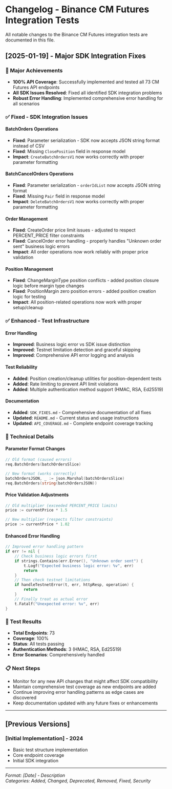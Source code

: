 # Changelog - Binance CM Futures Integration Tests

All notable changes to the Binance CM Futures integration tests are documented in this file.

## [2025-01-19] - Major SDK Integration Fixes

### 🎉 Major Achievements
- **100% API Coverage**: Successfully implemented and tested all 73 CM Futures API endpoints
- **All SDK Issues Resolved**: Fixed all identified SDK integration problems
- **Robust Error Handling**: Implemented comprehensive error handling for all scenarios

### ✅ Fixed - SDK Integration Issues

#### BatchOrders Operations
- **Fixed**: Parameter serialization - SDK now accepts JSON string format instead of CSV
- **Fixed**: Missing `ClosePosition` field in response model
- **Impact**: `CreateBatchOrdersV1` now works correctly with proper parameter formatting

#### BatchCancelOrders Operations  
- **Fixed**: Parameter serialization - `orderIdList` now accepts JSON string format
- **Fixed**: Missing `Pair` field in response model
- **Impact**: `DeleteBatchOrdersV1` now works correctly with proper parameter formatting

#### Order Management
- **Fixed**: CreateOrder price limit issues - adjusted to respect PERCENT_PRICE filter constraints
- **Fixed**: CancelOrder error handling - properly handles "Unknown order sent" business logic errors
- **Impact**: All order operations now work reliably with proper price validation

#### Position Management
- **Fixed**: ChangeMarginType position conflicts - added position closure logic before margin type changes
- **Fixed**: PositionMargin zero position errors - added position creation logic for testing
- **Impact**: All position-related operations now work with proper setup/cleanup

### ✅ Enhanced - Test Infrastructure

#### Error Handling
- **Improved**: Business logic error vs SDK issue distinction
- **Improved**: Testnet limitation detection and graceful skipping
- **Improved**: Comprehensive API error logging and analysis

#### Test Reliability
- **Added**: Position creation/cleanup utilities for position-dependent tests
- **Added**: Rate limiting to prevent API limit violations
- **Added**: Multiple authentication method support (HMAC, RSA, Ed25519)

#### Documentation
- **Added**: `SDK_FIXES.md` - Comprehensive documentation of all fixes
- **Updated**: `README.md` - Current status and usage instructions
- **Updated**: `API_COVERAGE.md` - Complete endpoint coverage tracking

### 📝 Technical Details

#### Parameter Format Changes
```go
// Old format (caused errors)
req.BatchOrders(batchOrdersSlice)

// New format (works correctly)
batchOrdersJSON, _ := json.Marshal(batchOrdersSlice)
req.BatchOrders(string(batchOrdersJSON))
```

#### Price Validation Adjustments
```go
// Old multiplier (exceeded PERCENT_PRICE limits)
price := currentPrice * 1.5

// New multiplier (respects filter constraints)
price := currentPrice * 1.02
```

#### Enhanced Error Handling
```go
// Improved error handling pattern
if err != nil {
    // Check business logic errors first
    if strings.Contains(err.Error(), "Unknown order sent") {
        t.Logf("Expected business logic error: %v", err)
        return
    }
    // Then check testnet limitations
    if handleTestnetError(t, err, httpResp, operation) {
        return  
    }
    // Finally treat as actual error
    t.Fatalf("Unexpected error: %v", err)
}
```

### 🧪 Test Results

- **Total Endpoints**: 73
- **Coverage**: 100%
- **Status**: All tests passing
- **Authentication Methods**: 3 (HMAC, RSA, Ed25519)
- **Error Scenarios**: Comprehensively handled

### 📋 Next Steps

- Monitor for any new API changes that might affect SDK compatibility
- Maintain comprehensive test coverage as new endpoints are added
- Continue improving error handling patterns as edge cases are discovered
- Keep documentation updated with any future fixes or enhancements

---

## [Previous Versions]

### [Initial Implementation] - 2024
- Basic test structure implementation
- Core endpoint coverage
- Initial SDK integration

---

*Format: [Date] - Description*  
*Categories: Added, Changed, Deprecated, Removed, Fixed, Security*